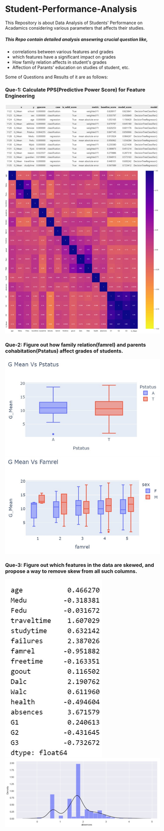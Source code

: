 # Student-Performance-Analysis
This Repository is about Data Analysis of Students' Performance on Acadamics considering various parameters that affects their studies.
##### This Repo contain detailed analysis ansewring crucial question like, 
  - correlations between various features and grades
  - which features have a significant impact on grades
  - How family relation affects in student's grades
  - Affection of Parants' education on studies of student, etc.

Some of Questions and Results of it are as follows:
### Que-1: Calculate PPS(Predictive Power Score) for Feature Engineering 
![plot](./results/Screenshot%202022-07-21%20103709.jpg)
![plot](./results/Screenshot%202022-07-21%20103817.jpg)

### Que-2: Figure out how family relation(famrel) and parents cohabitation(Pstatus) affect grades of students.
![plot](./results/Que-2.jpg)
![plot](./results/Que-2_2.jpg)

### Que-3: Figure out which features in the data are skewed, and propose a way to remove skew from all such columns.
![plot](./results/Que-3_1.jpg)
![plot](./results/Que-3_2.jpg)
